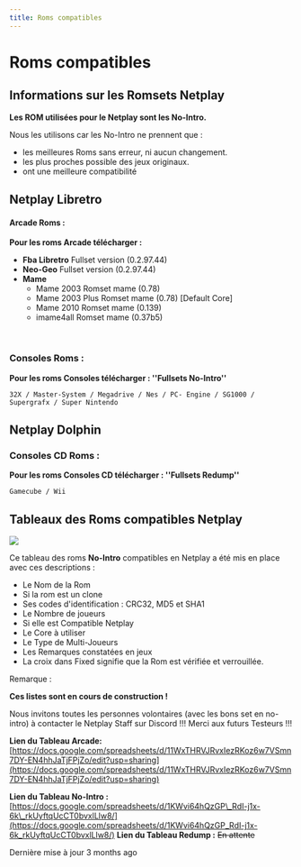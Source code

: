 ```yaml
---
title: Roms compatibles
---
```


# Roms compatibles

## Informations sur les Romsets Netplay <a id="informations-sur-les-romsets-netplay"></a>

**Les ROM utilisées pour le Netplay sont les No-Intro.**

Nous les utilisons car les No-Intro ne prennent que :

* les meilleures Roms sans erreur, ni aucun changement.
* les plus proches possible des jeux originaux.
* ont une meilleure compatibilité

## Netplay Libretro <a id="netplay-libretro"></a>

#### Arcade Roms : <a id="arcade-roms"></a>

**Pour les roms Arcade télécharger :**

* **Fba Libretro** Fullset version \(0.2.97.44\)
* **Neo-Geo** Fullset version \(0.2.97.44\)
* **Mame**
  * Mame 2003 Romset mame \(0.78\)
  * Mame 2003 Plus Romset mame \(0.78\) \[Default Core\]
  * Mame 2010 Romset mame \(0.139\)
  * imame4all Romset mame \(0.37b5\)

​

### Consoles Roms : <a id="consoles-roms"></a>

**Pour les roms Consoles télécharger : ''Fullsets No-Intro''**

`32X / Master-System / Megadrive / Nes / PC- Engine / SG1000 / Supergrafx / Super Nintendo`

## Netplay Dolphin <a id="netplay-dolphin"></a>

### Consoles CD Roms : <a id="consoles-cd-roms"></a>

**Pour les roms Consoles CD télécharger : ''Fullsets Redump''**

`Gamecube / Wii`

## Tableaux des Roms compatibles Netplay <a id="tableaux-des-roms-compatibles-netplay"></a>

![](https://gblobscdn.gitbook.com/assets%2F-LdKWTKrrUvJVmGP83hw%2F-M2O9_ZQLsSQagJOMLut%2F-M2O9o8hn7Nc_D9Cc1HN%2Fimage.png?alt=media&token=268ef899-ccd9-474a-bf66-73090fe90735)

Ce tableau des roms **No-Intro** compatibles en Netplay a été mis en place avec ces descriptions :

* Le Nom de la Rom
* Si la rom est un clone
* Ses codes d'identification : CRC32, MD5 et SHA1
* Le Nombre de joueurs
* Si elle est Compatible Netplay
* Le Core à utiliser
* Le Type de Multi-Joueurs
* Les Remarques constatées en jeux
* La croix dans Fixed signifie que la Rom est vérifiée et verrouillée.

Remarque :

**Ces listes sont en cours de construction !**

Nous invitons toutes les personnes volontaires \(avec les bons set en no-intro\) à contacter le Netplay Staff sur Discord !!! Merci aux futurs Testeurs !!!

**Lien du Tableau Arcade:** [https://docs.google.com/spreadsheets/d/11WxTHRVJRvxIezRKoz6w7VSmn7DY-EN4hhJaTjFPjZo/edit?usp=sharing](https://docs.google.com/spreadsheets/d/11WxTHRVJRvxIezRKoz6w7VSmn7DY-EN4hhJaTjFPjZo/edit?usp=sharing)​

**Lien du Tableau No-Intro :** [https://docs.google.com/spreadsheets/d/1KWvi64hQzGP\_RdI-j1x-6k\_rkUyftqUcCT0bvxlLlw8/](https://docs.google.com/spreadsheets/d/1KWvi64hQzGP_RdI-j1x-6k_rkUyftqUcCT0bvxlLlw8/) **Lien du Tableau Redump :** ~~En attente~~

Dernière mise à jour 3 months ago

